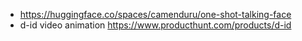
- https://huggingface.co/spaces/camenduru/one-shot-talking-face
- d-id video animation https://www.producthunt.com/products/d-id